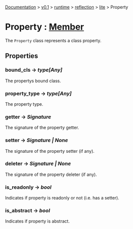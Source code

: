 [Documentation](/docs/documentation.md) >
 [v0.1](/docs/0.1/version.md) >
  [runtime](/docs/0.1/runtime/module.md) >
   [reflection](/docs/0.1/runtime/reflection/module.md) >
    [lite](/docs/0.1/runtime/reflection/lite/module.md) >
     Property

# Property : [Member](member.md)

The `Property` class represents a class property.

## Properties

### bound_cls -> _type[Any]_

The propertys bound class.

### property_type -> _type[Any]_

The property type.

### getter -> _Signature_

The signature of the property getter.

### setter -> _Signature | None_

The signature of the property setter (if any).

### deleter -> _Signature | None_

The signature of the property deleter (if any).

### is_readonly -> _bool_

Indicates if property is readonly or not (i.e. has a setter).

### is_abstract -> _bool_

Indicates if property is abstract.